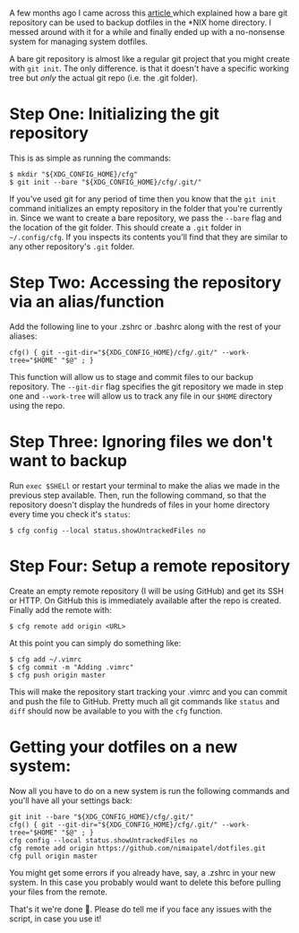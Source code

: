 <!-- title: Yet Another Guide on Managing Dotfiles -->
<!-- author: Nimai Patel -->

A few months ago I came across this
[ article ](https://www.atlassian.com/git/tutorials/dotfiles)
which explained how a bare git repository can be used to backup
dotfiles in the \*NIX home directory. I messed around with it for a while
and finally ended up with a no-nonsense system for managing system dotfiles.

A bare git repository is almost like a regular git project that you might create
with `git init`. The only difference.
is that it doesn't have a specific working tree but _only_ the actual git repo
(i.e. the .git folder).

# Step One: Initializing the git repository

This is as simple as running the commands:

```
$ mkdir "${XDG_CONFIG_HOME}/cfg"
$ git init --bare "${XDG_CONFIG_HOME}/cfg/.git/"
```

If you've used git for any period of time then you know that the `git init`
command initializes an empty repository in the folder that you're currently in.
Since we want to create a bare repository, we pass the `--bare` flag and the
location of the git folder. This should create a `.git` folder in
`~/.config/cfg`. If you inspects its contents you'll find that they are similar
to any other repository's `.git` folder.

# Step Two: Accessing the repository via an alias/function

Add the following line to your .zshrc or .bashrc along with the rest of your
aliases:

```
cfg() { git --git-dir="${XDG_CONFIG_HOME}/cfg/.git/" --work-tree="$HOME" "$@" ; }
```

This function will allow us to stage and commit files to our backup repository.
The `--git-dir` flag specifies the git repository we made in step one and
`--work-tree` will allow us to track any file in our `$HOME` directory
using the repo.

# Step Three: Ignoring files we don't want to backup

Run `exec $SHELl` or restart your terminal to make the alias we made in the
previous step available. Then, run the following command, so that the
repository doesn't display the hundreds of files in your home directory every
time you check it's `status`:

```
$ cfg config --local status.showUntrackedFiles no
```

# Step Four: Setup a remote repository

Create an empty remote repository (I will be using GitHub) and get its SSH or
HTTP. On GitHub this is immediately available after the repo is created.
Finally add the remote with:

```
$ cfg remote add origin <URL>
```

At this point you can simply do something like:

```
$ cfg add ~/.vimrc
$ cfg commit -m "Adding .vimrc"
$ cfg push origin master
```

This will make the repository start tracking your .vimrc and you can commit
and push the file to GitHub. Pretty much all git commands like `status` and
`diff` should now be available to you with the `cfg` function.

# Getting your dotfiles on a new system:

Now all you have to do on a new system is run the following commands
and you'll have all your settings back:

```
git init --bare "${XDG_CONFIG_HOME}/cfg/.git/"
cfg() { git --git-dir="${XDG_CONFIG_HOME}/cfg/.git/" --work-tree="$HOME" "$@" ; }
cfg config --local status.showUntrackedFiles no
cfg remote add origin https://github.com/nimaipatel/dotfiles.git
cfg pull origin master
```

You might get some errors if you already have, say, a .zshrc in your new
system. In this case you probably would want to delete this before pulling
your files from the remote.

That's it we're done 🥳. Please do tell me if you face any issues with the
script, in case you use it!
